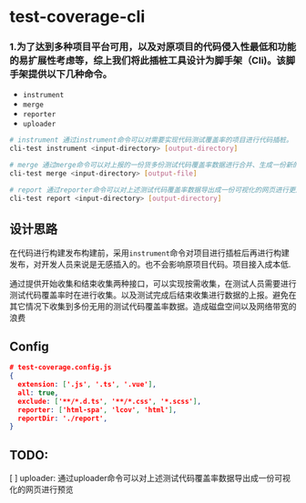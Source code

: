 # test-coverage-cli
### 1.为了达到多种项目平台可用，以及对原项目的代码侵入性最低和功能的易扩展性考虑等，综上我们将此插桩工具设计为脚手架（Cli)。该脚手架提供以下几种命令。 
  * `instrument` 
  * `merge`
  * `reporter`
  * `uploader`

``` bash 
# instrument 通过instrument命令可以对需要实现代码测试覆盖率的项目进行代码插桩。
cli-test instrument <input-directory> [output-directory] 

# merge 通过merge命令可以对上报的一份货多份测试代码覆盖率数据进行合并、生成一份新的测试代码覆盖率数据。
cli-test merge <input-directory> [output-file]

# report 通过reporter命令可以对上述测试代码覆盖率数据导出成一份可视化的网页进行更加直观的预览
cli-test report <input-directory> [output-directory]
```



## 设计思路
在代码进行构建发布构建前，采用`instrument`命令对项目进行插桩后再进行构建发布，对开发人员来说是无感插入的。也不会影响原项目代码。项目接入成本低.

通过提供开始收集和结束收集两种接口，可以实现按需收集，在测试人员需要进行测试代码覆盖率时在进行收集。以及测试完成后结束收集进行数据的上报。避免在其它情况下收集到多份无用的测试代码覆盖率数据。造成磁盘空间以及网络带宽的浪费

## Config
``` json
# test-coverage.config.js
{
  extension: ['.js', '.ts', '.vue'],
  all: true,
  exclude: ['**/*.d.ts', '**/*.css', '*.scss'],
  reporter: ['html-spa', 'lcov', 'html'],
  reportDir: './report',
}
```

## TODO:
 [ ] uploader: 通过uploader命令可以对上述测试代码覆盖率数据导出成一份可视化的网页进行预览